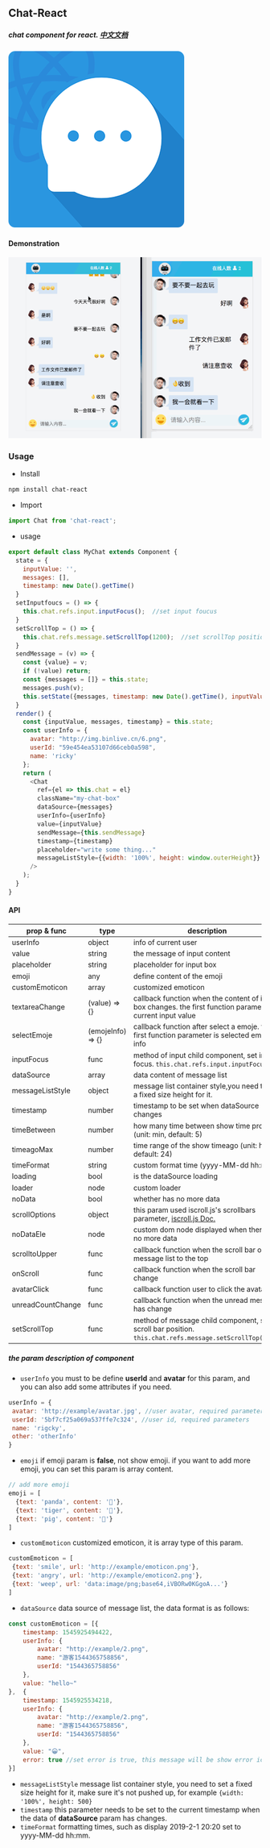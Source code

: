 ## Chat-React
##### chat component for react.  [中文文档](https://github.com/Hzy0913/chat-react/blob/master/README_zh.md "中文文档")
![chat-react](https://raw.githubusercontent.com/Hzy0913/hanlibrary/master/chat-react-350.png "chat-react")
#### Demonstration
![chat-react](https://raw.githubusercontent.com/Hzy0913/hanlibrary/master/chat-react.gif "chat-react")
### Usage

 - Install

```bash
npm install chat-react
```
 - Import

```js
import Chat from 'chat-react';
```

 - usage

```js
export default class MyChat extends Component {
  state = {
    inputValue: '',
    messages: [],
    timestamp: new Date().getTime()
  }
  setInputfoucs = () => {
    this.chat.refs.input.inputFocus();  //set input foucus
  }
  setScrollTop = () => {
    this.chat.refs.message.setScrollTop(1200);  //set scrollTop position
  }
  sendMessage = (v) => {
    const {value} = v;
    if (!value) return;
    const {messages = []} = this.state;
    messages.push(v);
    this.setState({messages, timestamp: new Date().getTime(), inputValue: ''});
  }
  render() {
    const {inputValue, messages, timestamp} = this.state;
    const userInfo = {
      avatar: "http://img.binlive.cn/6.png",
      userId: "59e454ea53107d66ceb0a598",
      name: 'ricky'
    };
    return (
      <Chat
        ref={el => this.chat = el}
        className="my-chat-box"
        dataSource={messages}
        userInfo={userInfo}
        value={inputValue}
        sendMessage={this.sendMessage}
        timestamp={timestamp}
        placeholder="write some thing..."
        messageListStyle={{width: '100%', height: window.outerHeight}}
      />
    );
  }
}
```
#### API
| prop & func  | type  | description   |
| ------------ | ------------ | ------------ |
| userInfo  | object  | info of current user  |
|  value | string  | the message of input content     |
|  placeholder | string  |  placeholder for input box      |
|  emoji | any  |   define content of the emoji     |
|  customEmoticon | array  |  customized emoticon      |
|  textareaChange | (value) => {}  |   callback function when the content of input box changes. the first function parameter is current input value      |
|  selectEmoje | (emojeInfo) => {}   |   callback function after select a emoje. the first function parameter is selected emoje info          |
|  inputFocus | func  |  method of input child component, set input focus. `this.chat.refs.input.inputFocus()`          |
|  dataSource | array  |  data content of message list      |
|  messageListStyle | object  | message list container style,you need to set a fixed size  height for it.     |
|  timestamp | number  |    timestamp to be set when dataSource changes     |
|  timeBetween | number  |   how many time between show time prompts (unit: min, default: 5)    |
|  timeagoMax | number  |   time range of the show timeago  (unit: hour, default: 24)    |
|   timeFormat  | string  |  custom format time (yyyy-MM-dd hh:mm)    |
|  loading | bool  |  is the dataSource loading   |
|  loader | node  |  custom loader      |
|  noData | bool  |  whether has no more data      |
|  scrollOptions | object  |   this param used iscroll.js's scrollbars parameter, [iscroll.js Doc.](https://github.com/cubiq/iscroll#scrollbars "Doc")      |
|  noDataEle | node  |  custom dom node displayed when there is no more data      |
|  scrolltoUpper | func  |   callback function when the scroll bar of message list to the top     |
|  onScroll | func  |   callback function when the  scroll bar change    |
|  avatarClick | func  |   callback function user to click the avatar     |
|  unreadCountChange | func  |   callback function when the unread message has change     |
|  setScrollTop | func  |  method of message child component, set scroll bar position.  `this.chat.refs.message.setScrollTop(1200)`        |
##### the param description of component
 - `userInfo` you must to be define **userId** and **avatar** for this param, and you can also add some attributes if you need.
 ```javascript
userInfo = {
  avatar: 'http://example/avatar.jpg', //user avatar, required parameters
  userId: '5bf7cf25a069a537ffe7c324', //user id, required parameters
  name: 'rigcky',
  other: 'otherInfo'
}
```
 - `emoji` if emoji param is **false**,  not show emoji. if you want to add more emoji, you can set this param is array content.
```javascript
// add more emoji
emoji = [
  {text: 'panda', content: '🐼'},
  {text: 'tiger', content: '🐯'},
  {text: 'pig', content: '🐷'}
]
```
 - `customEmoticon` customized emoticon, it is array type of this param.
 ```javascript
customEmoticon = [
  {text: 'smile', url: 'http://example/emoticon.png'},
  {text: 'angry', url: 'http://example/emoticon2.png'},
  {text: 'weep', url: 'data:image/png;base64,iVBORw0KGgoA...'}
]
```
 - `dataSource` data source of message list, the data format is as follows:
```javascript
const customEmoticon = [{
    timestamp: 1545925494422,
    userInfo: {
        avatar: "http://example/2.png",
        name: "游客1544365758856",
        userId: "1544365758856"
    },
    value: "hello~"
},  {
    timestamp: 1545925534218,
    userInfo: {
        avatar: "http://example/2.png",
        name: "游客1544365758856",
        userId: "1544365758856"
    },
    value: "😀",
    error: true //set error is true, this message will be show error icon
}]
```
 - `messageListStyle` message list container style, you need to set a fixed size height for it, make sure it's not pushed up, for example `{width: '100%', height: 500}`
 - `timestamp`  this parameter needs to be set to the current timestamp when the data of **dataSource** param has changes.
 - `timeFormat` formatting times, such as display 2019-2-1 20:20 set to yyyy-MM-dd hh:mm.
